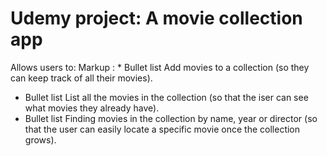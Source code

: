 # Udemy project: A movie collection app 
Allows users to:
 Markup : * Bullet list Add movies to a collection (so they can keep track of all their movies).
* Bullet list List all the movies in the collection (so that the iser can see what movies they already have).
* Bullet list Finding movies in the collection by name, year or director (so that the user can easily locate a specific movie once the collection grows).
